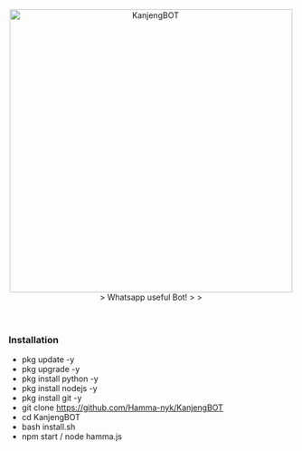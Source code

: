 <div align="center">
<img src="https://i.ibb.co/wLh1K92/logo-2.png" alt="KanjengBOT" width="500" /><br/>
> Whatsapp useful Bot!
>
>
</div>
<br/>
<br/>

### Installation
- pkg update -y
- pkg upgrade -y
- pkg install python -y
- pkg install nodejs -y
- pkg install git -y
- git clone https://github.com/Hamma-nyk/KanjengBOT
- cd KanjengBOT
- bash install.sh
- npm start / node hamma.js
